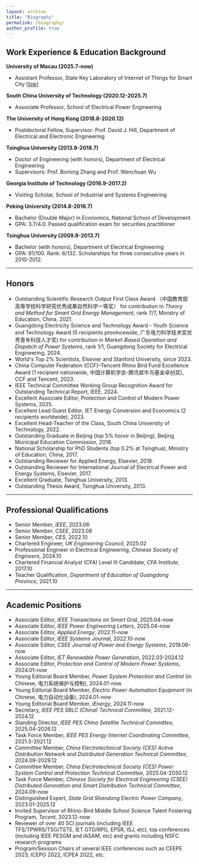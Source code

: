 ```yaml
---
layout: archive
title: "Biography"
permalink: /biography/
author_profile: true
---
```


## Work Experience & Education Background

**University of Macau (2025.7-now)**
- Assistant Professor, State Key Laboratory of Internet of Things for Smart City [[link](https://skliotsc.um.edu.mo/)]

**South China University of Technology (2020.12-2025.7)** 
- Associate Professor, School of Electrical Power Engineering

**The University of Hong Kong (2018.8-2020.12)** 
- Postdoctoral Fellow, Supervisor: Prof. David J. Hill, Department of Electrical and Electronic Engineering

**Tsinghua University (2013.8-2018.7)**
- Doctor of Engineering (with honors), Department of Electrical Engineering
- Supervisors: Prof. Boming Zhang and Prof. Wenchuan Wu

**Georgia Institute of Technology (2016.9-2017.2)**
- Visiting Scholar, School of Industrial and Systems Engineering

**Peking University (2014.8-2016.7)**
- Bachelor (Double Major) in Economics, National School of Development
- GPA: 3.7/4.0. Passed qualification exam for securities practitioner

**Tsinghua University (2009.8-2013.7)**
- Bachelor (with honors), Department of Electrical Engineering
- GPA: 91/100. Rank: 6/132. Scholarships for three consecutive years in 2010-2012.

---
## Honors
-	Outstanding Scientific Research Output First Class Award （中国教育部高等学校科学研究优秀成果自然科学一等奖） for contribution in *Theory and Method for Smart Grid Energy Management*, rank 7/7, Ministry of Education, China, 2021.
-	Guangdong Electricity Science and Technology Award - Youth Science and Technology Award (5 recipients provincewide, 广东电力科学技术奖优秀青年科技人才奖) for contribution in *Market-Based Operation and Dispatch of Power Systems*, rank 1/1, Guangdong Society for Electrical Engineering, 2024.
- World's Top 2% Scientists, Elsevier and Stanford University, since 2023.
- China Computer Federation (CCF)–Tencent Rhino Bird Fund Excellence Award (1 recipient nationwide, 中国计算机学会-腾讯犀牛鸟基金卓创奖), CCF and Tencent, 2023.
- IEEE Technical Committee Working Group Recognition Award for Outstanding Technical Report, IEEE, 2024.
- Excellent Associate Editor, Protection and Control of Modern Power Systems, 2025.
- Excellent Lead Guest Editor, IET Energy Conversion and Economics (2 recipients worldwide), 2023.
- Excellent Head-Teacher of the Class, South China University of Technology, 2022.
- Outstanding Graduate in Beijing (top 5% honor in Beijing), Beijing Municipal Education Commission, 2018.
- National Scholarship for PhD Students (top 0.2% at Tsinghua), Ministry of Education, China, 2017.
- Outstanding Reviewer for Applied Energy, Elsevier, 2018.
- Outstanding Reviewer for International Journal of Electrical Power and Energy Systems, Elsevier, 2017.
- Excellent Graduate, Tsinghua University, 2013.
- Outstanding Thesis Award, Tsinghua University, 2013.

---
## Professional Qualifications
-	Senior Member, *IEEE*, 2023.06
-	Senior Member, *CSEE*, 2023.08
-	Senior Member, *CES*, 2022.10
-	Chartered Engineer, *UK Engineering Council*, 2025.02
-	Professional Engineer in Electrical Engineering, *Chinese Society of Engineers*, 2024.10
-	Chartered Financial Analyst (CFA) Level III Candidate, *CFA Institute*, 2017.10
-	Teacher Qualification, *Department of Education of Guangdong Province*, 2021.10

---
## Academic Positions

- Associate Editor, *IEEE Transactions on Smart Grid*, 2025.04-now
- Associate Editor, *IEEE Power Engineering Letters*, 2025.04-now
- Associate Editor, *Applied Energy*, 2022.11-now
- Associate Editor, *IEEE Systems Journal*, 2022.10-now
- Associate Editor, *CSEE Journal of Power and Energy Systems*, 2019.06-now
- Associate Editor, *IET Renewable Power Generation*, 2022.03-2024.12
- Associate Editor, *Protection and Control of Modern Power Systems*, 2024.01-now
- Young Editorial Board Member, *Power System Protection and Control* (in Chinese, 电力系统保护与控制), 2024.01-now
- Young Editorial Board Member, *Electric Power Automation Equipment* (in Chinese, 电力自动化设备), 2024.01-now
- Young Editorial Board Member, *iEnergy*, 2024.11-now
- Secretary, *IEEE PES SBLC (China) Technical Committee*, 2021.12-2024.12
- Standing Director, *IEEE PES China Satellite Technical Committee*, 2025.04-2026.12
- Task Force Member, *IEEE PES Energy Internet Coordinating Committee*, 2021.3-2021.12
- Committee Member, *China Electrotechnical Society (CES) Active Distribution Network and Distributed Generation Technical Committee*, 2024.09-2029.12
- Committee Member, *China Electrotechnical Society (CES) Power System Control and Protection Technical Committee*, 2025.04-2030.12
- Task Force Member, *Chinese Society for Electrical Engineering (CSEE) Distributed Generation and Smart Distribution Technical Committee*, 2024.09-now
- Distinguished Expert, *State Grid Shandong Electric Power Company*, 2023.01-2025.12
- Invited Supervisor of Rhino-Bird Middle School Science Talent Fostering Program, *Tecent*, 2023.12-now
- Reviewer of over 40 SCI journals (including IEEE TFS/TPWRS/TSG/TSTE, IET GTD/RPG, EPSR, ISJ, etc), top conferences (including IEEE PESGM and IASAM, etc) and grants including NSFC research programs
- Program/Session Chairs of several IEEE conferences such as CEEPE 2023, ICEPG 2022, ICPEA 2022, etc.




